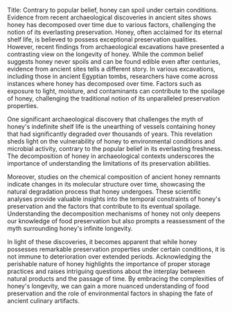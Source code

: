 Title: Contrary to popular belief, honey can spoil under certain conditions. Evidence from recent archaeological discoveries in ancient sites shows honey has decomposed over time due to various factors, challenging the notion of its everlasting preservation.
Honey, often acclaimed for its eternal shelf life, is believed to possess exceptional preservation qualities. However, recent findings from archaeological excavations have presented a contrasting view on the longevity of honey. While the common belief suggests honey never spoils and can be found edible even after centuries, evidence from ancient sites tells a different story. In various excavations, including those in ancient Egyptian tombs, researchers have come across instances where honey has decomposed over time. Factors such as exposure to light, moisture, and contaminants can contribute to the spoilage of honey, challenging the traditional notion of its unparalleled preservation properties.

One significant archaeological discovery that challenges the myth of honey's indefinite shelf life is the unearthing of vessels containing honey that had significantly degraded over thousands of years. This revelation sheds light on the vulnerability of honey to environmental conditions and microbial activity, contrary to the popular belief in its everlasting freshness. The decomposition of honey in archaeological contexts underscores the importance of understanding the limitations of its preservation abilities.

Moreover, studies on the chemical composition of ancient honey remnants indicate changes in its molecular structure over time, showcasing the natural degradation process that honey undergoes. These scientific analyses provide valuable insights into the temporal constraints of honey's preservation and the factors that contribute to its eventual spoilage. Understanding the decomposition mechanisms of honey not only deepens our knowledge of food preservation but also prompts a reassessment of the myth surrounding honey's infinite longevity.

In light of these discoveries, it becomes apparent that while honey possesses remarkable preservation properties under certain conditions, it is not immune to deterioration over extended periods. Acknowledging the perishable nature of honey highlights the importance of proper storage practices and raises intriguing questions about the interplay between natural products and the passage of time. By embracing the complexities of honey's longevity, we can gain a more nuanced understanding of food preservation and the role of environmental factors in shaping the fate of ancient culinary artifacts.